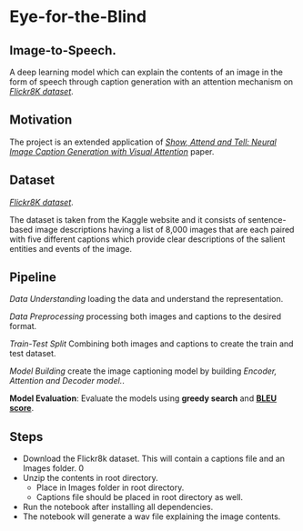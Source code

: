 # Eye-for-the-Blind
## Image-to-Speech.
A deep learning model which can explain the contents of an image in the form of speech through caption generation with an attention mechanism on *[Flickr8K dataset](https://www.kaggle.com/adityajn105/flickr8k)*.

## Motivation

The project is an extended application of *[Show, Attend and Tell: Neural Image Caption Generation with Visual Attention](https://arxiv.org/abs/1502.03044)* paper.

## Dataset


*[Flickr8K dataset](https://www.kaggle.com/adityajn105/flickr8k)*. 

The dataset is taken from the Kaggle website and it consists of sentence-based image descriptions having a list of 8,000 images that are each paired with five different captions which provide clear descriptions of the salient entities and events of the image.

## Pipeline

*Data Understanding* loading the data and understand the representation.  

*Data Preprocessing* processing both images and captions to the desired format.  

*Train-Test Split* Combining both images and captions to create the train and test dataset.  

*Model Building* create the image captioning model by building *Encoder, Attention and Decoder model.*. 

**Model Evaluation**: Evaluate the models using **greedy search** and **[BLEU score](https://cloud.google.com/translate/automl/docs/evaluate#:~:text=BLEU%20(BiLingual%20Evaluation%20Understudy)%20is,of%20high%20quality%20reference%20translations.)**.

## Steps
 - Download the Flickr8k dataset. This will contain a captions file and an Images folder.   0
 - Unzip the contents in root directory.  
     - Place in Images folder in root directory.  
     - Captions file should be placed in root directory as well.  
 - Run the notebook after installing all dependencies.  
 - The notebook will generate a wav file explaining the image contents. 
 
